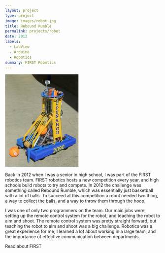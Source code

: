 ```yaml
---
layout: project
type: project
image: images/robot.jpg
title: Rebound Rumble
permalink: projects/robot
date: 2012
labels:
  - LabView
  - Arduino
  - Robotics
summary: FIRST Robotics 
---
```


<img class="ui medium right floated rounded image" src="../images/robot.jpg">


Back in 2012 when I was a senior in high school, I was part of the FIRST robotics team. FIRST robotics hosts a new competition every year, and high schools build robots to try and compete. In 2012 the challenge was something called Rebound Rumble, which was essentially just basketball with a lot of balls. To succeed at this competition a robot needed two thing, a way to collect the balls, and a way to throw them through the hoop.

I was one of only two programmers on the team. Our main jobs were, setting up the remote control system for the robot, and teaching the robot to aim and shoot. The remote control system was pretty straight forward, but teaching the robot to aim and shoot was a big challenge. Robotics was a great experience for me, I learned a lot about working in a large team, and the importance of effective communication between departments.

Read about <a src="http://www.firstinspires.org">FIRST</a>
